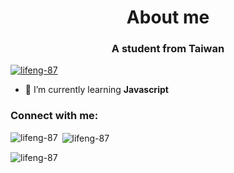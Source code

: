 <h1 align="center">About me</h1>
<h3 align="center">A student from Taiwan</h3>

<p align="left"> <a href="https://github.com/ryo-ma/github-profile-trophy"><img src="https://github-profile-trophy.vercel.app/?username=lifeng-87" alt="lifeng-87" /></a> </p>

- 🌱 I’m currently learning **Javascript**

<h3 align="left">Connect with me:</h3>
<p align="left">
</p>

<p><img align="left" src="https://github-readme-stats.vercel.app/api/top-langs?username=lifeng-87&show_icons=true&locale=en&layout=compact" alt="lifeng-87" /></p>

<p>&nbsp;<img align="center" src="https://github-readme-stats.vercel.app/api?username=lifeng-87&show_icons=true&locale=en" alt="lifeng-87" /></p>

<p><img align="center" src="https://github-readme-streak-stats.herokuapp.com/?user=lifeng-87&" alt="lifeng-87" /></p>
